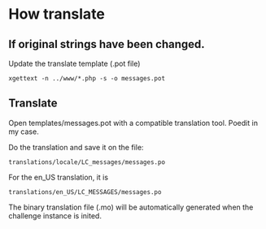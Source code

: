 # How translate

## If original strings have been changed.
Update the translate template (.pot file)

    xgettext -n ../www/*.php -s -o messages.pot

## Translate
Open templates/messages.pot with a compatible translation tool. Poedit in my case.

Do the translation and save it on the file:

    translations/locale/LC_messages/messages.po

For the en_US translation, it is

    translations/en_US/LC_MESSAGES/messages.po

The binary translation file (.mo) will be automatically generated when the challenge instance is inited.


